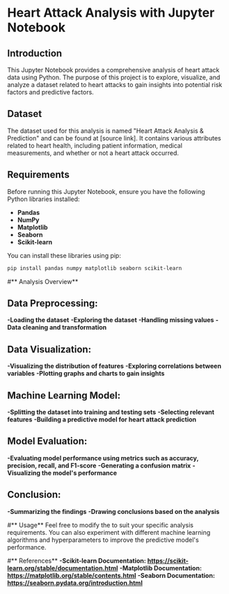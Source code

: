 # **Heart Attack Analysis with Jupyter Notebook**

## **Introduction**

This Jupyter Notebook provides a comprehensive analysis of heart attack data using Python. The purpose of this project is to explore, visualize, and analyze a dataset related to heart attacks to gain insights into potential risk factors and predictive factors.

## **Dataset**

The dataset used for this analysis is named "Heart Attack Analysis & Prediction" and can be found at [source link]. It contains various attributes related to heart health, including patient information, medical measurements, and whether or not a heart attack occurred.

## **Requirements**

Before running this Jupyter Notebook, ensure you have the following Python libraries installed:

- **Pandas**
- **NumPy**
- **Matplotlib**
- **Seaborn**
- **Scikit-learn**

You can install these libraries using pip:

```bash
pip install pandas numpy matplotlib seaborn scikit-learn
```

#** Analysis Overview**

## **Data Preprocessing:**
**-Loading the dataset**
**-Exploring the dataset**
**-Handling missing values**
**-Data cleaning and transformation**

## **Data Visualization:**
**-Visualizing the distribution of features**
**-Exploring correlations between variables**
**-Plotting graphs and charts to gain insights**

## **Machine Learning Model:**
**-Splitting the dataset into training and testing sets**
**-Selecting relevant features**
**-Building a predictive model for heart attack prediction**

## **Model Evaluation:**
**-Evaluating model performance using metrics such as accuracy, precision, recall, and F1-score**
**-Generating a confusion matrix**
**-Visualizing the model's performance**

## **Conclusion:**
**-Summarizing the findings**
**-Drawing conclusions based on the analysis**

#** Usage**
Feel free to modify the to suit your specific analysis requirements. You can also experiment with different machine learning algorithms and hyperparameters to improve the predictive model's performance.

#** References**
**-Scikit-learn Documentation: https://scikit-learn.org/stable/documentation.html**
**-Matplotlib Documentation: https://matplotlib.org/stable/contents.html**
**-Seaborn Documentation: https://seaborn.pydata.org/introduction.html**
